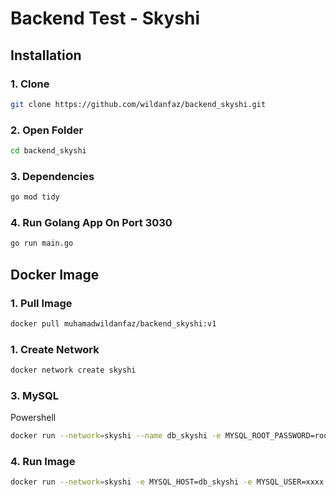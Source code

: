 # Backend Test - Skyshi

## Installation

### 1. Clone
```bash
git clone https://github.com/wildanfaz/backend_skyshi.git
```

### 2. Open Folder
```bash
cd backend_skyshi
```

### 3. Dependencies
```bash
go mod tidy
```

### 4. Run Golang App On Port 3030
```bash
go run main.go
```

## Docker Image

### 1. Pull Image

```bash
docker pull muhamadwildanfaz/backend_skyshi:v1
```

### 1. Create Network

```bash
docker network create skyshi
```

### 3. MySQL

Powershell
```bash
docker run --network=skyshi --name db_skyshi -e MYSQL_ROOT_PASSWORD=root -e MYSQL_USER=xxxx -e MYSQL_PASSWORD=xxxxx -e MYSQL_DATABASE=todo4 -v ${pwd}/init.sql/:/docker-entrypoint-initdb.d/init.sql -dp 3306:3306 mysql
```

### 4. Run Image
```bash
docker run --network=skyshi -e MYSQL_HOST=db_skyshi -e MYSQL_USER=xxxx -e MYSQL_PASSWORD=xxxxx -e MYSQL_DBNAME=todo4 -e MYSQL_PORT=3306 -p 8090:3030 muhamadwildanfaz/backend_skyshi:v1
```